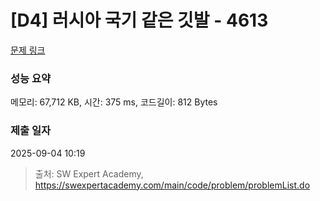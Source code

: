 # [D4] 러시아 국기 같은 깃발 - 4613 

[문제 링크](https://swexpertacademy.com/main/code/problem/problemDetail.do?contestProbId=AWQl9TIK8qoDFAXj) 

### 성능 요약

메모리: 67,712 KB, 시간: 375 ms, 코드길이: 812 Bytes

### 제출 일자

2025-09-04 10:19



> 출처: SW Expert Academy, https://swexpertacademy.com/main/code/problem/problemList.do